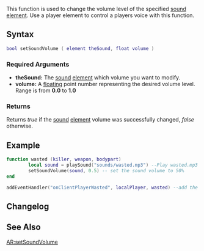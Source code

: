 This function is used to change the volume level of the specified [sound](/docs/sound.md "wikilink") [element](/docs/element.md "wikilink"). Use a player element to control a players voice with this function.

Syntax
------

``` lua
bool setSoundVolume ( element theSound, float volume )
```

### Required Arguments

-   **theSound:** The [sound](/docs/sound.md "wikilink") [element](/docs/element.md "wikilink") which volume you want to modify.
-   **volume:** A [floating](/docs/float.md "wikilink") point number representing the desired volume level. Range is from **0.0** to **1.0**

### Returns

Returns *true* if the [sound](/docs/sound.md "wikilink") [element](/docs/element.md "wikilink") volume was successfully changed, *false* otherwise.

Example
-------

``` lua
function wasted (killer, weapon, bodypart)
        local sound = playSound("sounds/wasted.mp3") --Play wasted.mp3 from the sounds folder
        setSoundVolume(sound, 0.5) -- set the sound volume to 50%
end

addEventHandler("onClientPlayerWasted", localPlayer, wasted) --add the event handler 
```

Changelog
---------

See Also
--------

[AR:setSoundVolume](/docs/ar-setsoundvolume.md "wikilink")

